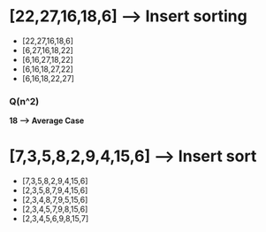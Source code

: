 # [22,27,16,18,6] --> Insert sorting

- [22,27,16,18,6]
- [6,27,16,18,22]
- [6,16,27,18,22]
- [6,16,18,27,22]
- [6,16,18,22,27]

### Q(n^2)

**18 --> Average Case**

# [7,3,5,8,2,9,4,15,6] --> Insert sort

- [7,3,5,8,2,9,4,15,6]
- [2,3,5,8,7,9,4,15,6]
- [2,3,4,8,7,9,5,15,6]
- [2,3,4,5,7,9,8,15,6]
- [2,3,4,5,6,9,8,15,7]
